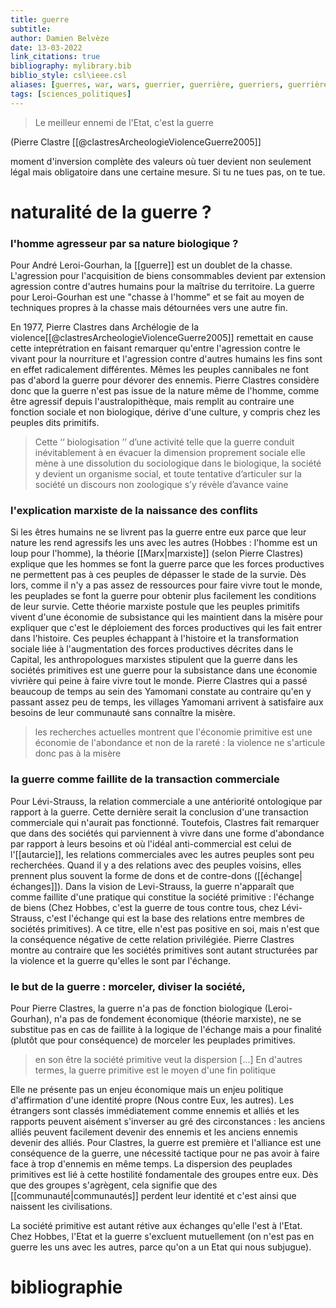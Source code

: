 ```yaml
---
title: guerre
subtitle:
author: Damien Belvèze
date: 13-03-2022
link_citations: true
bibliography: mylibrary.bib
biblio_style: csl\ieee.csl
aliases: [guerres, war, wars, guerrier, guerrière, guerriers, guerrières]
tags: [sciences_politiques]
---
```


> Le meilleur ennemi de l'Etat, c'est la guerre

(Pierre Clastre [[@clastresArcheologieViolenceGuerre2005]]

moment d'inversion complète des valeurs où tuer devient non seulement légal mais obligatoire dans une certaine mesure. Si tu ne tues pas, on te tue. 

# naturalité de la guerre ?

### l'homme agresseur par sa nature biologique ?

Pour André Leroi-Gourhan, la [[guerre]] est un doublet de la chasse. L'agression pour l'acquisition de biens consommables devient par extension agression contre d'autres humains pour la maîtrise du territoire. La guerre pour Leroi-Gourhan est une "chasse à l'homme" et se fait au moyen de techniques propres à la chasse mais détournées vers une autre fin. 

En 1977, Pierre Clastres dans Archélogie de la violence[[@clastresArcheologieViolenceGuerre2005]] remettait en cause cette inteprétration en faisant remarquer qu'entre l'agression contre le vivant pour la nourriture et l'agression contre d'autres humains les fins sont en effet radicalement différentes. Mêmes les peuples cannibales ne font pas d'abord la guerre pour dévorer des ennemis. Pierre Clastres considère donc que la guerre n'est pas issue de la nature même de l'homme, comme être agressif depuis l'australopithèque, mais remplit au contraire une fonction sociale et non biologique, dérive d'une culture, y compris chez les peuples dits primitifs.

> Cette ‘‘ biologisation ’’ d’une activité telle que la guerre  conduit inévitablement à en évacuer la dimension proprement sociale elle mène à une dissolution du sociologique dans le biologique, la société y devient un organisme social, et toute tentative d’articuler sur la société un discours non zoologique s’y révèle d’avance vaine

### l'explication marxiste de la naissance des conflits

Si les êtres humains ne se livrent pas la guerre entre eux parce que leur nature les rend agressifs les uns avec les autres (Hobbes : l'homme est un loup pour l'homme), la théorie [[Marx|marxiste]] (selon Pierre Clastres) explique que les hommes se font la guerre parce que les forces productives ne permettent pas à ces peuples de dépasser le stade de la survie. Dès lors, comme il n'y a pas assez de ressources pour faire vivre tout le monde, les peuplades se font la guerre pour obtenir plus facilement les conditions de leur survie. Cette théorie marxiste postule que les peuples primitifs vivent d'une économie de subsistance qui les maintient dans la misère pour expliquer que c'est le déploiement des forces productives qui les fait entrer dans l'histoire. Ces peuples échappant à l'histoire et la transformation sociale liée à l'augmentation des forces productives décrites dans le Capital, les anthropologues marxistes stipulent que la guerre dans les sociétés primitives est une guerre pour la subsistance dans une économie vivrière qui peine à faire vivre tout le monde. Pierre Clastres qui a passé beaucoup de temps au sein des Yamomani constate au contraire qu'en y passant assez peu de temps, les villages Yamomani arrivent à satisfaire aux besoins de leur communauté sans connaître la misère.

> les recherches actuelles montrent que l'économie primitive est une économie de l'abondance et non de la rareté : la violence ne s'articule donc pas à la misère

### la guerre comme faillite de la transaction commerciale

Pour Lévi-Strauss, la relation commerciale a une antériorité ontologique par rapport à la guerre. Cette dernière serait la conclusion d'une transaction commerciale qui n'aurait pas fonctionné. Toutefois, Clastres fait remarquer que dans des sociétés qui parviennent à vivre dans une forme d'abondance par rapport à leurs besoins et où l'idéal anti-commercial est celui de l'[[autarcie]], les relations commerciales avec les autres peuples sont peu recherchées. Quand il y a des relations avec des peuples voisins, elles prennent plus souvent la forme de dons et de contre-dons ([[échange|échanges]]). Dans la vision de Levi-Strauss, la guerre n'apparaît que comme faillite d'une pratique qui constitue la société primitive : l'échange de biens (Chez Hobbes, c'est la guerre de tous contre tous, chez Lévi-Strauss, c'est l'échange qui est la base des relations entre membres de sociétés primitives). A ce titre, elle n'est pas positive en soi, mais n'est que la conséquence négative de cette relation privilégiée. Pierre Clastres montre au contraire que les sociétés primitives sont autant structurées par la violence et la guerre qu'elles le sont par l'échange. 

### le but de la guerre : morceler,  diviser la société, 

Pour Pierre Clastres, la guerre n'a pas de fonction biologique (Leroi-Gourhan), n'a pas de fondement économique (théorie marxiste), ne se substitue pas en cas de faillite à la logique de l'échange mais a pour finalité (plutôt que pour conséquence) de morceler les peuplades primitives. 

> en son être la société primitive veut la dispersion [...] En d'autres termes, la guerre primitive est le moyen d'une fin politique

Elle ne présente pas un enjeu économique mais un enjeu politique d'affirmation d'une identité propre (Nous contre Eux, les autres). 
Les étrangers sont classés immédiatement comme ennemis et alliés et les rapports peuvent aisément s'inverser au gré des circonstances : les anciens alliés peuvent facilement devenir des ennemis et les anciens ennemis devenir des alliés. 
Pour Clastres, la guerre est première et l'alliance est une conséquence de la guerre, une nécessité tactique pour ne pas avoir à faire face à trop d'ennemis en même temps. 
La dispersion des peuplades primitives est lié à cette hostilité fondamentale des groupes entre eux. Dès que des groupes s'agrègent, cela signifie que des [[communauté|communautés]] perdent leur identité et c'est ainsi que naissent les civilisations.

La société primitive est autant rétive aux échanges qu'elle l'est à l'Etat. Chez Hobbes, l'Etat et la guerre s'excluent mutuellement (on n'est pas en guerre les uns avec les autres, parce qu'on a un Etat qui nous subjugue). 

# bibliographie

